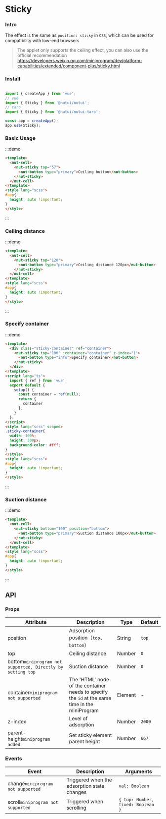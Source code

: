 # Sticky

### Intro

The effect is the same as `position: sticky` in `CSS`, which can be used for compatibility with low-end browsers

> The applet only supports the ceiling effect, you can also use the official recommendation https://developers.weixin.qq.com/miniprogram/dev/platform-capabilities/extended/component-plus/sticky.html

### Install

```javascript

import { createApp } from 'vue';
// vue
import { Sticky } from '@nutui/nutui';
// taro
import { Sticky } from '@nutui/nutui-taro';

const app = createApp();
app.use(Sticky);

```

### Basic Usage

:::demo

```html
<template>
  <nut-cell>
    <nut-sticky top="57">
      <nut-button type="primary">Ceiling button</nut-button>
    </nut-sticky>
  </nut-cell>
</template>
<style lang="scss">
#app{
  height: auto !important;
}
</style>
```

:::

### Ceiling distance

:::demo

```html
<template>
  <nut-cell>
    <nut-sticky top="120">
      <nut-button type="primary">Ceiling distance 120px</nut-button>
    </nut-sticky>
  </nut-cell>
</template>
<style lang="scss">
#app{
  height: auto !important;
}
</style>
```

:::

### Specify container

:::demo

```html
<template>
  <div class="sticky-container" ref="container">
    <nut-sticky top="100" :container="container" z-index="1">
      <nut-button type="info">Specify container</nut-button>
    </nut-sticky>
  </div>
</template>
<script lang="ts">
  import { ref } from 'vue';
  export default {
    setup() {
      const container = ref(null);
      return {
        container
      };
    }
  };
</script>
<style lang="scss" scoped>
.sticky-container{
  width: 100%;
  height: 300px;
  background-color: #fff;
}
</style>
<style lang="scss">
#app{
  height: auto !important;
}
</style>
```

:::

### Suction distance

:::demo

```html
<template>
  <nut-cell>
    <nut-sticky bottom="100" position="bottom">
      <nut-button type="primary">Suction distance 100px</nut-button>
    </nut-sticky>
  </nut-cell>
</template>
<style lang="scss">
#app{
  height: auto !important;
}
</style>
```

:::

## API

### Props

| Attribute    | Description                      | Type   | Default          |
|--------------|----------------------------------|--------|------------------|
| position         | Adsorption position（`top`、`bottom`）               | String | `top`                |
| top         | Ceiling distance               | Number | `0`                |
| bottom`miniprogram not supported, Directly by setting top`         | Suction distance               | Number | `0`                |
| container`miniprogram not supported`         | The 'HTML' node of the container needs to specify the `id` at the same time in the miniProgram        | Element | -                |
| z-index         | Level of adsorption               | Number | `2000`               |
| parent-height`miniprogram added`         | Set sticky element parent height               | Number | `667`               |

### Events

| Event | Description                  | Arguments   |
|--------|----------------|--------------|
| change`miniprogram not supported`  | Triggered when the adsorption state changes | `val: Boolean` |
| scroll`miniprogram not supported`  | Triggered when scrolling | `{ top: Number, fixed: Boolean }` |
